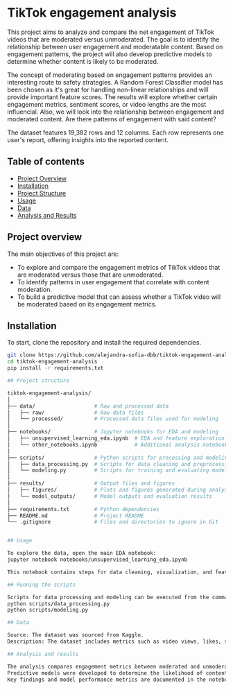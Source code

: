 # TikTok engagement analysis

This project aims to analyze and compare the net engagement of TikTok videos that are moderated versus unmoderated. The goal is to identify the relationship between user engagement and moderatable content. Based on engagement patterns, the project will also develop predictive models to determine whether content is likely to be moderated. 

The concept of moderating based on engagement patterns provides an interesting route to safety strategies. A Random Forest Classifier model has been chosen as it's great for handling non-linear relationships and will provide important feature scores. The results will explore whether certain engagement metrics, sentiment scores, or video lengths are the most influencial. Also, we will look into the relationship between engagement and moderated content. Are there patterns of engagement with said content? 

The dataset features 19,382 rows and 12 columns. Each row represents one user's report, offering insights into the reported content.

## Table of contents
- [Project Overview](#project-overview)
- [Installation](#installation)
- [Project Structure](#project-structure)
- [Usage](#usage)
- [Data](#data)
- [Analysis and Results](#analysis-and-results)

## Project overview

The main objectives of this project are:
- To explore and compare the engagement metrics of TikTok videos that are moderated versus those that are unmoderated.
- To identify patterns in user engagement that correlate with content moderation.
- To build a predictive model that can assess whether a TikTok video will be moderated based on its engagement metrics.

## Installation

To start, clone the repository and install the required dependencies.

```bash
git clone https://github.com/alejandra-sofia-dbb/tiktok-engagement-analysis.git
cd tiktok-engagement-analysis
pip install -r requirements.txt

## Project structure

tiktok-engagement-analysis/
│
├── data/                   # Raw and processed data
│   ├── raw/                # Raw data files
│   └── processed/          # Processed data files used for modeling
│
├── notebooks/              # Jupyter notebooks for EDA and modeling
│   ├── unsupervised_learning_eda.ipynb  # EDA and feature exploration notebook
│   └── other_notebooks.ipynb            # Additional analysis notebooks
│
├── scripts/                # Python scripts for processing and modeling
│   ├── data_processing.py  # Scripts for data cleaning and preprocessing
│   └── modeling.py         # Scripts for training and evaluating models
│
├── results/                # Output files and figures
│   ├── figures/            # Plots and figures generated during analysis
│   └── model_outputs/      # Model outputs and evaluation results
│
├── requirements.txt        # Python dependencies
├── README.md               # Project README
└── .gitignore              # Files and directories to ignore in Git


## Usage

To explore the data, open the main EDA notebook:
jupyter notebook notebooks/unsupervised_learning_eda.ipynb

This notebook contains steps for data cleaning, visualization, and feature analysis, including calculations of engagement metrics.

## Running the scripts

Scripts for data processing and modeling can be executed from the command line:
python scripts/data_processing.py
python scripts/modeling.py

## Data

Source: The dataset was sourced from Kaggle.
Description: The dataset includes metrics such as video views, likes, shares, comments, and the moderation status of videos.

## Analysis and results

The analysis compares engagement metrics between moderated and unmoderated videos, revealing patterns that suggest why some content gets moderated.
Predictive models were developed to determine the likelihood of content being moderated based on engagement patterns.
Key findings and model performance metrics are documented in the notebooks/unsupervised_learning_eda.ipynb notebook and the results/ folder.




